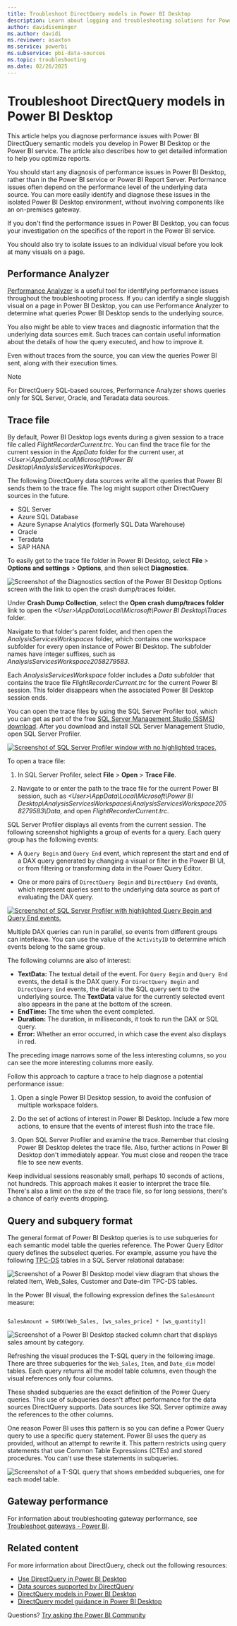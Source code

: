 ```yaml
---
title: Troubleshoot DirectQuery models in Power BI Desktop
description: Learn about logging and troubleshooting solutions for Power BI Desktop DirectQuery model performance issues.
author: davidiseminger
ms.author: davidi
ms.reviewer: asaxton
ms.service: powerbi
ms.subservice: pbi-data-sources
ms.topic: troubleshooting
ms.date: 02/26/2025
---
```


# Troubleshoot DirectQuery models in Power BI Desktop

This article helps you diagnose performance issues with Power BI DirectQuery semantic models you develop in Power BI Desktop or the Power BI service. The article also describes how to get detailed information to help you optimize reports.

You should start any diagnosis of performance issues in Power BI Desktop, rather than in the Power BI service or Power BI Report Server. Performance issues often depend on the performance level of the underlying data source. You can more easily identify and diagnose these issues in the isolated Power BI Desktop environment, without involving components like an on-premises gateway.

If you don't find the performance issues in Power BI Desktop, you can focus your investigation on the specifics of the report in the Power BI service.

You should also try to isolate issues to an individual visual before you look at many visuals on a page.

## Performance Analyzer

[Performance Analyzer](../create-reports/desktop-performance-analyzer.md) is a useful tool for identifying performance issues throughout the troubleshooting process. If you can identify a single sluggish visual on a page in Power BI Desktop, you can use Performance Analyzer to determine what queries Power BI Desktop sends to the underlying source.

You also might be able to view traces and diagnostic information that the underlying data sources emit. Such traces can contain useful information about the details of how the query executed, and how to improve it.

Even without traces from the source, you can view the queries Power BI sent, along with their execution times.

>[!NOTE]
>For DirectQuery SQL-based sources, Performance Analyzer shows queries only for SQL Server, Oracle, and Teradata data sources.

## Trace file

By default, Power BI Desktop logs events during a given session to a trace file called *FlightRecorderCurrent.trc*. You can find the trace file for the current session in the *AppData* folder for the current user, at *\<User>\AppData\Local\Microsoft\Power BI Desktop\AnalysisServicesWorkspaces*.

The following DirectQuery data sources write all the queries that Power BI sends them to the trace file. The log might support other DirectQuery sources in the future.

- SQL Server
- Azure SQL Database
- Azure Synapse Analytics (formerly SQL Data Warehouse)
- Oracle
- Teradata
- SAP HANA

To easily get to the trace file folder in Power BI Desktop, select **File** > **Options and settings** > **Options**, and then select **Diagnostics**.

![Screenshot of the Diagnostics section of the Power BI Desktop Options screen with the link to open the crash dump/traces folder.](media/desktop-directquery-troubleshoot/desktop-directquery-troubleshoot-desktop-file-options-diagnostics.png)

Under **Crash Dump Collection**, select the **Open crash dump/traces folder** link to open the *\<User>\AppData\Local\Microsoft\Power BI Desktop\Traces* folder.

Navigate to that folder's parent folder, and then open the *AnalysisServicesWorkspaces* folder, which contains one workspace subfolder for every open instance of Power BI Desktop. The subfolder names have integer suffixes, such as *AnalysisServicesWorkspace2058279583*.

Each *AnalysisServicesWorkspace* folder includes a *Data* subfolder that contains the trace file *FlightRecorderCurrent.trc* for the current Power BI session. This folder disappears when the associated Power BI Desktop session ends.

You can open the trace files by using the SQL Server Profiler tool, which you can get as part of the free [SQL Server Management Studio (SSMS) download](/sql/ssms/download-sql-server-management-studio-ssms). After you download and install SQL Server Management Studio, open SQL Server Profiler.

[ ![Screenshot of SQL Server Profiler window with no highlighted traces.](media/desktop-directquery-troubleshoot/desktop-directquery-troubleshoot-sql-server-profiler-blank.png)](media/desktop-directquery-troubleshoot/desktop-directquery-troubleshoot-sql-server-profiler-blank.png#lightbox)

To open a trace file:

1. In SQL Server Profiler, select **File** > **Open** > **Trace File**.

1. Navigate to or enter the path to the trace file for the current Power BI session, such as *\<User>\AppData\Local\Microsoft\Power BI Desktop\AnalysisServicesWorkspaces\AnalysisServicesWorkspace2058279583\Data*, and open *FlightRecorderCurrent.trc*.

SQL Server Profiler displays all events from the current session. The following screenshot highlights a group of events for a query. Each query group has the following events:

- A `Query Begin` and `Query End` event, which represent the start and end of a DAX query generated by changing a visual or filter in the Power BI UI, or from filtering or transforming data in the Power Query Editor.

- One or more pairs of `DirectQuery Begin` and `DirectQuery End` events, which represent queries sent to the underlying data source as part of evaluating the DAX query.

[ ![Screenshot of SQL Server Profiler with highlighted Query Begin and Query End events.](media/desktop-directquery-troubleshoot/desktop-directquery-troubleshoot-sql-server-profiler-trace.png)](media/desktop-directquery-troubleshoot/desktop-directquery-troubleshoot-sql-server-profiler-trace.png#lightbox)

Multiple DAX queries can run in parallel, so events from different groups can interleave. You can use the value of the `ActivityID` to determine which events belong to the same group.

The following columns are also of interest:

- **TextData:** The textual detail of the event. For `Query Begin` and `Query End` events, the detail is the DAX query. For `DirectQuery Begin` and `DirectQuery End` events, the detail is the SQL query sent to the underlying source. The **TextData** value for the currently selected event also appears in the pane at the bottom of the screen.
- **EndTime:** The time when the event completed.
- **Duration:** The duration, in milliseconds, it took to run the DAX or SQL query.
- **Error:** Whether an error occurred, in which case the event also displays in red.

The preceding image narrows some of the less interesting columns, so you can see the more interesting columns more easily.

Follow this approach to capture a trace to help diagnose a potential performance issue:

1. Open a single Power BI Desktop session, to avoid the confusion of multiple workspace folders.

1. Do the set of actions of interest in Power BI Desktop. Include a few more actions, to ensure that the events of interest flush into the trace file.

1. Open SQL Server Profiler and examine the trace. Remember that closing Power BI Desktop deletes the trace file. Also, further actions in Power BI Desktop don't immediately appear. You must close and reopen the trace file to see new events.

Keep individual sessions reasonably small, perhaps 10 seconds of actions, not hundreds. This approach makes it easier to interpret the trace file. There's also a limit on the size of the trace file, so for long sessions, there's a chance of early events dropping.

## Query and subquery format

The general format of Power BI Desktop queries is to use subqueries for each semantic model table the queries reference. The Power Query Editor query defines the subselect queries. For example, assume you have the following [TPC-DS](https://www.tpc.org/tpcds/default5.asp) tables in a SQL Server relational database:

![Screenshot of a Power BI Desktop model view diagram that shows the related Item, Web_Sales, Customer and Date-dim TPC-DS tables.](media/desktop-directquery-troubleshoot/desktop-directquery-troubleshoot-model-view-diagram.png)

In the Power BI visual, the following expression defines the `SalesAmount` measure:

```dax

SalesAmount = SUMX(Web_Sales, [ws_sales_price] * [ws_quantity])

```

![Screenshot of a Power BI Desktop stacked column chart that displays sales amount by category.](media/desktop-directquery-troubleshoot/desktop-directquery-troubleshoot-example-report.png)

Refreshing the visual produces the T-SQL query in the following image. There are three subqueries for the `Web_Sales`, `Item`, and `Date_dim` model tables. Each query returns all the model table columns, even though the visual references only four columns.

These shaded subqueries are the exact definition of the Power Query queries. This use of subqueries doesn't affect performance for the data sources DirectQuery supports. Data sources like SQL Server optimize away the references to the other columns.

One reason Power BI uses this pattern is so you can define a Power Query query to use a specific query statement. Power BI uses the query as provided, without an attempt to rewrite it. This pattern restricts using query statements that use Common Table Expressions (CTEs) and stored procedures. You can't use these statements in subqueries.

![Screenshot of a T-SQL query that shows embedded subqueries, one for each model table.](media/desktop-directquery-troubleshoot/desktop-directquery-troubleshoot-example-query.png)

## Gateway performance

For information about troubleshooting gateway performance, see [Troubleshoot gateways - Power BI](service-gateway-onprem-tshoot.md).

## Related content

For more information about DirectQuery, check out the following resources:

- [Use DirectQuery in Power BI Desktop](desktop-use-directquery.md)
- [Data sources supported by DirectQuery](power-bi-data-sources.md)
- [DirectQuery models in Power BI Desktop](desktop-directquery-about.md)
- [DirectQuery model guidance in Power BI Desktop](../guidance/directquery-model-guidance.md)

Questions? [Try asking the Power BI Community](https://community.powerbi.com/)
